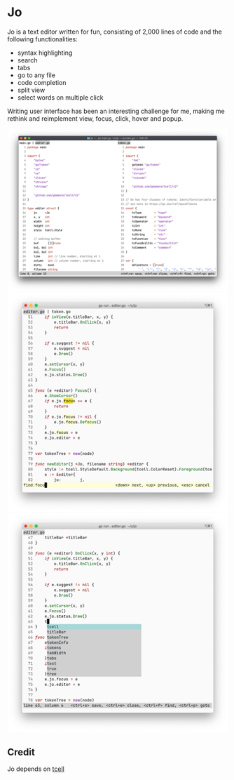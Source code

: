 # Jo

Jo is a text editor written for fun, consisting of 2,000 lines of code 
and the following functionalities:
- syntax highlighting
- search
- tabs
- go to any file
- code completion
- split view
- select words on multiple click

Writing user interface has been an interesting challenge for me, 
making me rethink and reimplement view, focus, click, hover and popup. 

![screenshot](./image/splitview.png)
![screenshot search](./image/search.png)
![screenshot completion](./image/completion.png)

## Credit
Jo depends on [tcell](https://github.com/gdamore/tcell)

